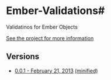 # Ember-Validations#

Validatinos for Ember Objects

[See the project for more information](https://github.com/dockyard/ember-validations)

## Versions ##

* [0.0.1 - February 21, 2013](https://raw.github.com/bcardarella/ember-builds/master/validations/validations-0.0.1.js) [(minified)](https://raw.github.com/bcardarella/ember-builds/master/validations/validations-0.0.1.min.js) 

